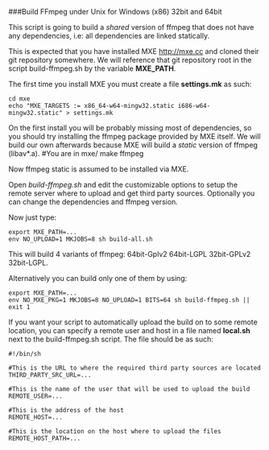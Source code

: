 ###Build FFmpeg under Unix for Windows (x86) 32bit and 64bit

This script is going to build a *shared* version of ffmpeg that does not have any dependencies, i.e: all dependencies are linked statically. 

This is expected that you have installed MXE http://mxe.cc and cloned their git repository somewhere.
We will reference that git repository root in the script build-ffmpeg.sh by the variable **MXE_PATH**.

The first time you install MXE you must create a file **settings.mk** as such:

    cd mxe
    echo "MXE_TARGETS := x86_64-w64-mingw32.static i686-w64-mingw32.static" > settings.mk

On the first install you will be probably missing most of dependencies, so you should try installing the ffmpeg package provided by MXE itself. We will build our own afterwards because MXE will build a *static* version of ffmpeg (libav*.a). 
    #You are in mxe/
    make ffmpeg

Now ffmpeg static is assumed to be installed via MXE.

Open *build-ffmpeg.sh* and edit the customizable options to setup the remote server where to upload and get third party sources. Optionally you can change the dependencies and ffmpeg version.

Now just type:
    
    export MXE_PATH=...
    env NO_UPLOAD=1 MKJOBS=8 sh build-all.sh

This will build 4 variants of ffmpeg: 64bit-Gplv2 64bit-LGPL 32bit-GPLv2 32bit-LGPL.

Alternatively you can build only one of them by using:

    export MXE_PATH=...
    env NO_MXE_PKG=1 MKJOBS=8 NO_UPLOAD=1 BITS=64 sh build-ffmpeg.sh || exit 1


If you want your script to automatically upload the build on to some remote location, you can specify a remote user and host in a file named **local.sh** next to the build-ffmpeg.sh script.
The file should be as such:

    #!/bin/sh

    #This is the URL to where the required third party sources are located
    THIRD_PARTY_SRC_URL=...

    #This is the name of the user that will be used to upload the build
    REMOTE_USER=...

    #This is the address of the host
    REMOTE_HOST=...

    #This is the location on the host where to upload the files
    REMOTE_HOST_PATH=...

